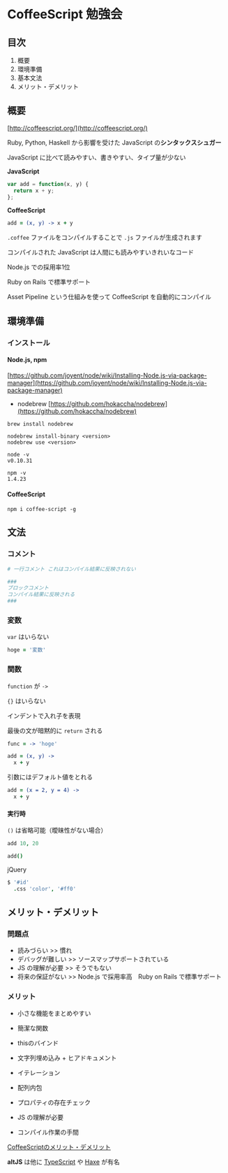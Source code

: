 # CoffeeScript 勉強会

## 目次

1. 概要
2. 環境準備
3. 基本文法
4. メリット・デメリット

## 概要

[http://coffeescript.org/](http://coffeescript.org/)

Ruby, Python, Haskell から影響を受けた JavaScript の**シンタックスシュガー**

JavaScript に比べて読みやすい、書きやすい、タイプ量が少ない

**JavaScript**

```javascript
var add = function(x, y) {
  return x + y;
};
```

**CoffeeScript**

```coffeescript
add = (x, y) -> x + y
```

`.coffee` ファイルをコンパイルすることで `.js` ファイルが生成されます

コンパイルされた JavaScript は人間にも読みやすいきれいなコード

Node.js での採用率1位


Ruby on Rails で標準サポート

Asset Pipeline という仕組みを使って CoffeeScript を自動的にコンパイル

## 環境準備

### インストール

#### Node.js, npm

[https://github.com/joyent/node/wiki/Installing-Node.js-via-package-manager](https://github.com/joyent/node/wiki/Installing-Node.js-via-package-manager)

* nodebrew [https://github.com/hokaccha/nodebrew](https://github.com/hokaccha/nodebrew)

```shell
brew install nodebrew

nodebrew install-binary <version>
nodebrew use <version>
```

```
node -v
v0.10.31

npm -v
1.4.23
```

#### CoffeeScript

```shell
npm i coffee-script -g
```


## 文法

### コメント

```coffeescript
# 一行コメント これはコンパイル結果に反映されない

###
ブロックコメント
コンパイル結果に反映される
###
```


### 変数

`var` はいらない

```coffeescript
hoge = '変数'
```

### 関数

`function` が `->`

`{}` はいらない

インデントで入れ子を表現

最後の文が暗黙的に `return` される

```coffeescript
func = -> 'hoge'
```

```coffeescript
add = (x, y) ->
  x + y
```

引数にはデフォルト値をとれる

```coffeescript
add = (x = 2, y = 4) ->
  x + y
```

#### 実行時

`()` は省略可能（曖昧性がない場合）

```coffeescript
add 10, 20
```

```coffeescript
add()
```

jQuery

```coffeescript
$ '#id'
  .css 'color', '#ff0'
```




## メリット・デメリット

### 問題点

* 読みづらい >> 慣れ
* デバッグが難しい >> ソースマップサポートされている
* JS の理解が必要 >> そうでもない
* 将来の保証がない >> Node.js で採用率高　Ruby on Rails で標準サポート

### メリット

* 小さな機能をまとめやすい
* 簡潔な関数
* thisのバインド
* 文字列埋め込み + ヒアドキュメント
* イテレーション
* 配列内包
* プロパティの存在チェック

* JS の理解が必要
* コンパイル作業の手間


[CoffeeScriptのメリット・デメリット](http://matome.naver.jp/odai/2133344529212410501)

**altJS** は他に [TypeScript](//www.typescriptlang.org/) や [Haxe](//haxe.org/) が有名

